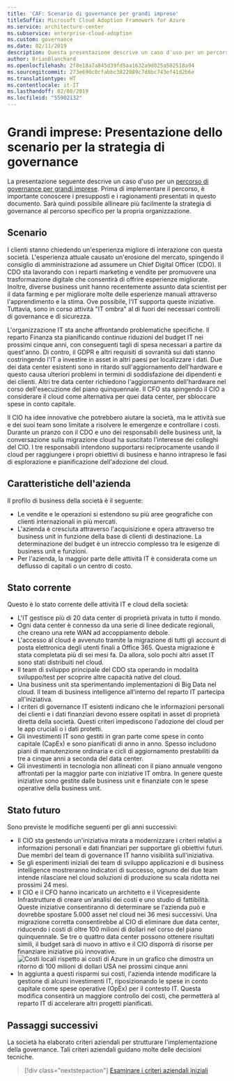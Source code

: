 ```yaml
---
title: 'CAF: Scenario di governance per grandi imprese'
titleSuffix: Microsoft Cloud Adoption Framework for Azure
ms.service: architecture-center
ms.subservice: enterprise-cloud-adoption
ms.custom: governance
ms.date: 02/11/2019
description: Questa presentazione descrive un caso d'uso per un percorso di governance per grandi imprese.
author: BrianBlanchard
ms.openlocfilehash: 2f8e18a7a845d39fd5aa1632a9d025a502518a94
ms.sourcegitcommit: 273e690c0cfabbc3822089c7d8bc743ef41d2b6e
ms.translationtype: HT
ms.contentlocale: it-IT
ms.lasthandoff: 02/08/2019
ms.locfileid: "55902132"
---
```

# <a name="large-enterprise-the-narrative-behind-the-governance-strategy"></a>Grandi imprese: Presentazione dello scenario per la strategia di governance

La presentazione seguente descrive un caso d'uso per un [percorso di governance per grandi imprese](./overview.md). Prima di implementare il percorso, è importante conoscere i presupposti e i ragionamenti presentati in questo documento. Sarà quindi possibile allineare più facilmente la strategia di governance al percorso specifico per la propria organizzazione.

## <a name="back-story"></a>Scenario

I clienti stanno chiedendo un'esperienza migliore di interazione con questa società. L'esperienza attuale causato un'erosione del mercato, spingendo il consiglio di amministrazione ad assumere un Chief Digital Officer (CDO). Il CDO sta lavorando con i reparti marketing e vendite per promuovere una trasformazione digitale che consentirà di offrire esperienze migliorate. Inoltre, diverse business unit hanno recentemente assunto data scientist per il data farming e per migliorare molte delle esperienze manuali attraverso l'apprendimento e la stima. Ove possibile, l'IT supporta queste iniziative. Tuttavia, sono in corso attività "IT ombra" al di fuori dei necessari controlli di governance e di sicurezza.

L'organizzazione IT sta anche affrontando problematiche specifiche. Il reparto Finanza sta pianificando continue riduzioni del budget IT nei prossimi cinque anni, con conseguenti tagli di spesa necessari a partire da quest'anno. Di contro, il GDPR e altri requisiti di sovranità sui dati stanno costringendo l'IT a investire in asset in altri paesi per localizzare i dati. Due dei data center esistenti sono in ritardo sull'aggiornamento dell'hardware e questo causa ulteriori problemi in termini di soddisfazione dei dipendenti e dei clienti. Altri tre data center richiedono l'aggiornamento dell'hardware nel corso dell'esecuzione del piano quinquennale. Il CFO sta spingendo il CIO a considerare il cloud come alternativa per quei data center, per sbloccare spese in conto capitale.

Il CIO ha idee innovative che potrebbero aiutare la società, ma le attività sue e dei suoi team sono limitate a risolvere le emergenze e controllare i costi. Durante un pranzo con il CDO e uno dei responsabili delle business unit, la conversazione sulla migrazione cloud ha suscitato l'interesse dei colleghi del CIO. I tre responsabili intendono supportarsi reciprocamente usando il cloud per raggiungere i propri obiettivi di business e hanno intrapreso le fasi di esplorazione e pianificazione dell'adozione del cloud.

## <a name="business-characteristics"></a>Caratteristiche dell'azienda

Il profilo di business della società è il seguente:

- Le vendite e le operazioni si estendono su più aree geografiche con clienti internazionali in più mercati.
- L'azienda è cresciuta attraverso l'acquisizione e opera attraverso tre business unit in funzione della base di clienti di destinazione. La determinazione del budget è un intreccio complesso tra le esigenze di business unit e funzioni.
- Per l'azienda, la maggior parte delle attività IT è considerata come un deflusso di capitali o un centro di costo.

## <a name="current-state"></a>Stato corrente

Questo è lo stato corrente delle attività IT e cloud della società:

- L'IT gestisce più di 20 data center di proprietà privata in tutto il mondo.
- Ogni data center è connesso da una serie di linee dedicate regionali, che creano una rete WAN ad accoppiamento debole.
- L'accesso al cloud è avvenuto tramite la migrazione di tutti gli account di posta elettronica degli utenti finali a Office 365. Questa migrazione è stata completata più di sei mesi fa. Da allora, solo pochi altri asset IT sono stati distribuiti nel cloud.
- Il team di sviluppo principale del CDO sta operando in modalità sviluppo/test per scoprire altre capacità native del cloud.
- Una business unit sta sperimentando implementazioni di Big Data nel cloud. Il team di business intelligence all'interno del reparto IT partecipa all'iniziativa.
- I criteri di governance IT esistenti indicano che le informazioni personali dei clienti e i dati finanziari devono essere ospitati in asset di proprietà diretta della società. Questi criteri impediscono l'adozione del cloud per le app cruciali o i dati protetti.
- Gli investimenti IT sono gestiti in gran parte come spese in conto capitale (CapEx) e sono pianificati di anno in anno. Spesso includono piani di manutenzione ordinaria e cicli di aggiornamento prestabiliti da tre a cinque anni a seconda del data center.
- Gli investimenti in tecnologia non allineati con il piano annuale vengono affrontati per la maggior parte con iniziative IT ombra. In genere queste iniziative sono gestite dalle business unit e finanziate con le spese operative della business unit.

## <a name="future-state"></a>Stato futuro

Sono previste le modifiche seguenti per gli anni successivi:

- Il CIO sta gestendo un'iniziativa mirata a modernizzare i criteri relativi a informazioni personali e dati finanziari per supportare gli obiettivi futuri. Due membri del team di governance IT hanno visibilità sull'iniziativa.
- Se gli esperimenti iniziali dei team di sviluppo applicazioni e di business intelligence mostreranno indicatori di successo, ognuno dei due team intende rilasciare nel cloud soluzioni di produzione su scala ridotta nei prossimi 24 mesi.
- Il CIO e il CFO hanno incaricato un architetto e il Vicepresidente Infrastrutture di creare un'analisi dei costi e uno studio di fattibilità. Queste iniziative consentiranno di determinare se l'azienda può e dovrebbe spostare 5.000 asset nel cloud nei 36 mesi successivi. Una migrazione corretta consentirebbe al CIO di eliminare due data center, riducendo i costi di oltre 100 milioni di dollari nel corso del piano quinquennale. Se tre o quattro data center possono ottenere risultati simili, il budget sarà di nuovo in attivo e il CIO disporrà di risorse per finanziare iniziative più innovative.
    ![Costi locali rispetto ai costi di Azure in un grafico che dimostra un ritorno di 100 milioni di dollari USA nei prossimi cinque anni](../../../_images/governance/calculator-enterprise.png)
- In aggiunta a questi risparmi sui costi, l'azienda intende modificare la gestione di alcuni investimenti IT, riposizionando le spese in conto capitale come spese operative (OpEx) per il contesto IT. Questa modifica consentirà un maggiore controllo dei costi, che permetterà al reparto IT di accelerare altri progetti pianificati.

## <a name="next-steps"></a>Passaggi successivi

La società ha elaborato criteri aziendali per strutturare l'implementazione della governance. Tali criteri aziendali guidano molte delle decisioni tecniche.

> [!div class="nextstepaction"]
> [Esaminare i criteri aziendali iniziali](./initial-corporate-policy.md)
